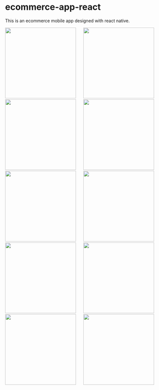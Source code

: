 # ecommerce-app-react
This is an ecommerce mobile app designed with react native.
<p>
<img src="https://github.com/janprince/ecommerce-app-react/blob/beb897453aa206fef813432d8dbced89a1cb12b0/screenshots/1.jpg" width=230 /> 
  &nbsp;&nbsp;&nbsp;&nbsp;
<img src="https://github.com/janprince/ecommerce-app-react/blob/beb897453aa206fef813432d8dbced89a1cb12b0/screenshots/2.jpg" width=230 />
&nbsp;&nbsp;&nbsp;&nbsp;
<img src="https://github.com/janprince/ecommerce-app-react/blob/beb897453aa206fef813432d8dbced89a1cb12b0/screenshots/3.jpg" width=230 />
  &nbsp;&nbsp;&nbsp;&nbsp;
<img src="https://github.com/janprince/ecommerce-app-react/blob/beb897453aa206fef813432d8dbced89a1cb12b0/screenshots/4.jpg" width=230 />
  &nbsp;&nbsp;&nbsp;&nbsp;
<img src="https://github.com/janprince/ecommerce-app-react/blob/beb897453aa206fef813432d8dbced89a1cb12b0/screenshots/5.jpg" width=230 />
  &nbsp;&nbsp;&nbsp;&nbsp;
<img src="https://github.com/janprince/ecommerce-app-react/blob/beb897453aa206fef813432d8dbced89a1cb12b0/screenshots/6.jpg" width=230 />
  &nbsp;&nbsp;&nbsp;&nbsp;
<img src="https://github.com/janprince/ecommerce-app-react/blob/beb897453aa206fef813432d8dbced89a1cb12b0/screenshots/7.jpg" width=230 />
  &nbsp;&nbsp;&nbsp;&nbsp;
<img src="https://github.com/janprince/ecommerce-app-react/blob/beb897453aa206fef813432d8dbced89a1cb12b0/screenshots/8.jpg" width=230 />
  &nbsp;&nbsp;&nbsp;&nbsp;
<img src="https://github.com/janprince/ecommerce-app-react/blob/beb897453aa206fef813432d8dbced89a1cb12b0/screenshots/9.jpg" width=230 />
  &nbsp;&nbsp;&nbsp;&nbsp;
<img src="https://github.com/janprince/ecommerce-app-react/blob/beb897453aa206fef813432d8dbced89a1cb12b0/screenshots/10.jpg" width=230/>
</p>
